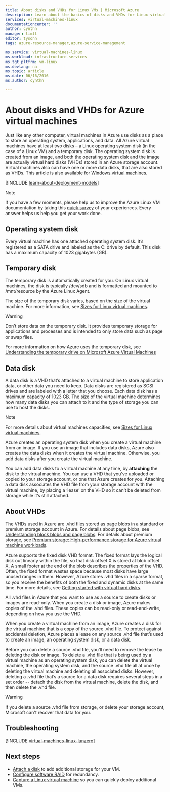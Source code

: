 ```yaml
---
title: About disks and VHDs for Linux VMs | Microsoft Azure
description: Learn about the basics of disks and VHDs for Linux virtual machines in Azure.
services: virtual-machines-linux
documentationcenter: ''
author: cynthn
manager: timlt
editor: tysonn
tags: azure-resource-manager,azure-service-management

ms.service: virtual-machines-linux
ms.workload: infrastructure-services
ms.tgt_pltfrm: vm-linux
ms.devlang: na
ms.topic: article
ms.date: 06/16/2016
ms.author: cynthn

---
```

# About disks and VHDs for Azure virtual machines
Just like any other computer, virtual machines in Azure use disks as a place to store an operating system, applications, and data. All Azure virtual machines have at least two disks – a Linux operating system disk (in the case of a Linux VM) and a temporary disk. The operating system disk is created from an image, and both the operating system disk and the image are actually virtual hard disks (VHDs) stored in an Azure storage account. Virtual machines also can have one or more data disks, that are also stored as VHDs. This article is also available for [Windows virtual machines](virtual-machines-windows-about-disks-vhds.md).

[!INCLUDE [learn-about-deployment-models](../../includes/learn-about-deployment-models-both-include.md)]

> [!NOTE]
> If you have a few moments, please help us to improve the Azure Linux VM documentation by taking this [quick survey](https://aka.ms/linuxdocsurvey) of your experiences. Every answer helps us help you get your work done.
> 
> 

## Operating system disk
Every virtual machine has one attached operating system disk. It’s registered as a SATA drive and labeled as the C: drive by default. This disk has a maximum capacity of 1023 gigabytes (GB). 

## Temporary disk
The temporary disk is automatically created for you. On Linux virtual machines, the disk is typically /dev/sdb and is formatted and mounted to /mnt/resource by the Azure Linux Agent.

The size of the temporary disk varies, based on the size of the virtual machine. For more information, see [Sizes for Linux virtual machines](virtual-machines-linux-sizes.md).

> [!WARNING]
> Don’t store data on the temporary disk. It provides temporary storage for applications and processes and is intended to only store data such as page or swap files. 
> 
> 

For more information on how Azure uses the temporary disk, see [Understanding the temporary drive on Microsoft Azure Virtual Machines](https://blogs.msdn.microsoft.com/mast/2013/12/06/understanding-the-temporary-drive-on-windows-azure-virtual-machines/)

## Data disk
A data disk is a VHD that’s attached to a virtual machine to store application data, or other data you need to keep. Data disks are registered as SCSI drives and are labeled with a letter that you choose.  Each data disk has a maximum capacity of 1023 GB. The size of the virtual machine determines how many data disks you can attach to it and the type of storage you can use to host the disks.

> [!NOTE]
> For more details about virtual machines capacities, see [Sizes for Linux virtual machines](virtual-machines-linux-sizes.md).
> 
> 

Azure creates an operating system disk when you create a virtual machine from an image. If you use an image that includes data disks, Azure also creates the data disks when it creates the virtual machine. Otherwise, you add data disks after you create the virtual machine.

You can add data disks to a virtual machine at any time, by **attaching** the disk to the virtual machine. You can use a VHD that you’ve uploaded or copied to your storage account, or one that Azure creates for you. Attaching a data disk associates the VHD file from your storage account with the virtual machine, by placing a ‘lease’ on the VHD so it can’t be deleted from storage while it’s still attached.

## About VHDs
The VHDs used in Azure are .vhd files stored as page blobs in a standard or premium storage account in Azure. For details about page blobs, see [Understanding block blobs and page blobs](https://msdn.microsoft.com/library/ee691964.aspx). For details about premium storage, see [Premium storage: High-performance storage for Azure virtual machine workloads](../storage/storage-premium-storage.md).

Azure supports the fixed disk VHD format. The fixed format lays the logical disk out linearly within the file, so that disk offset X is stored at blob offset X. A small footer at the end of the blob describes the properties of the VHD. Often, the fixed format wastes space because most disks have large unused ranges in them. However, Azure stores .vhd files in a sparse format, so you receive the benefits of both the fixed and dynamic disks at the same time. For more details, see [Getting started with virtual hard disks](https://technet.microsoft.com/library/dd979539.aspx).

All .vhd files in Azure that you want to use as a source to create disks or images are read-only. When you create a disk or image, Azure makes copies of the .vhd files. These copies can be read-only or read-and-write, depending on how you use the VHD.

When you create a virtual machine from an image, Azure creates a disk for the virtual machine that is a copy of the source .vhd file. To protect against accidental deletion, Azure places a lease on any source .vhd file that’s used to create an image, an operating system disk, or a data disk.

Before you can delete a source .vhd file, you’ll need to remove the lease by deleting the disk or image. To delete a .vhd file that is being used by a virtual machine as an operating system disk, you can delete the virtual machine, the operating system disk, and the source .vhd file all at once by deleting the virtual machine and deleting all associated disks. However, deleting a .vhd file that’s a source for a data disk requires several steps in a set order -- detach the disk from the virtual machine, delete the disk, and then delete the .vhd file.

> [!WARNING]
> If you delete a source .vhd file from storage, or delete your storage account, Microsoft can't recover that data for you.
> 
> 

## Troubleshooting
[!INCLUDE [virtual-machines-linux-lunzero](../../includes/virtual-machines-linux-lunzero.md)]

## Next steps
* [Attach a disk](virtual-machines-linux-add-disk.md) to add additional storage for your VM.
* [Configure software RAID](virtual-machines-linux-configure-raid.md) for redundancy.
* [Capture a Linux virtual machine](virtual-machines-linux-classic-capture-image.md) so you can quickly deploy additional VMs.

